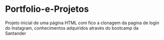 # Portfolio-e-Projetos
Projeto inicial de uma página HTML com fico a clonagem da pagina de login do Instagram, conhecimentos adquiridos através do bootcamp da Santander
